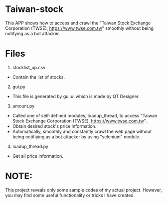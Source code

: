 # Taiwan-stock
This APP shows how to access and crawl the "Taiwan Stock Exchange Corporation (TWSE), https://www.twse.com.tw" smoothly without being notifying as a bot attacker.

# Files
1. stocklist_up.csv
  - Contain the list of stocks.

2. gui.py
  - This file is generated by gui.ui which is made by QT Designer.

3. amount.py
  - Called one of self-defined modules, loadup_thread, to access "Taiwan Stock Exchange Corporation (TWSE), https://www.twse.com.tw".
  - Obtain desired stock's price information.
  - Automatically, smoothly and constantly crawl the web page without being notifiying as a bot attacker by using "selenium" module.   

4. loadup_thread.py
  - Get all price information.

# NOTE:
This project reveals only some sample codes of my actual project. However, you may find some useful functionality or tricks I have created.
